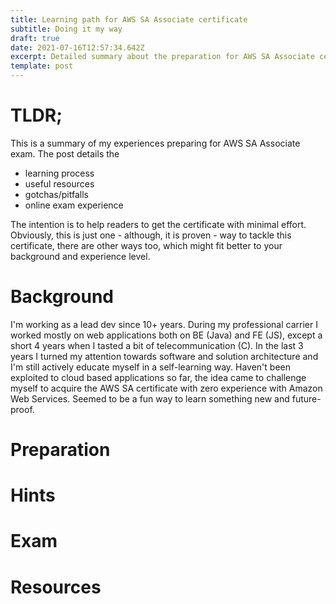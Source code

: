 ```yaml
---
title: Learning path for AWS SA Associate certificate
subtitle: Doing it my way
draft: true
date: 2021-07-16T12:57:34.642Z
excerpt: Detailed summary about the preparation for AWS SA Associate certificate.
template: post
---
```

# **TLDR;**

This is a summary of my experiences preparing for AWS SA Associate exam. The post details the 

* learning process 
* useful resources 
* gotchas/pitfalls
* online exam experience

The intention is to help readers to get the certificate with minimal effort. Obviously, this is just one - although, it is proven - way to tackle this certificate, there are other ways too, which might fit better to your background and experience level.

# **Background**

I'm working as a lead dev since 10+ years. During my professional carrier I worked mostly on web applications both on BE (Java) and FE (JS), except a short 4 years when I tasted a bit of telecommunication (C). In the last 3 years I turned my attention towards software and solution architecture and I'm still actively educate myself in a self-learning way. Haven't been exploited to cloud based applications so far, the idea came to challenge myself to acquire the AWS SA certificate with zero experience with Amazon Web Services. Seemed to be a fun way to learn something new and future-proof. 

# Preparation



# Hints

# Exam

# Resources